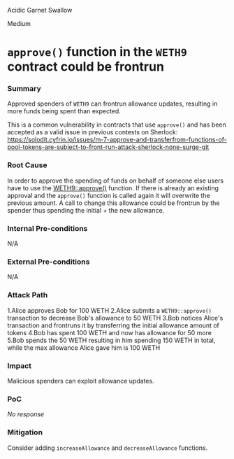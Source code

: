 Acidic Garnet Swallow

Medium

# `approve()` function in the `WETH9` contract could be frontrun

### Summary

Approved spenders of `WETH9` can frontrun allowance updates, resulting in more funds being spent than expected.

This is a common vulnerability in contracts that use `approve()` and has been accepted as a valid issue in previous contests on Sherlock: https://solodit.cyfrin.io/issues/m-7-approve-and-transferfrom-functions-of-pool-tokens-are-subject-to-front-run-attack-sherlock-none-surge-git

### Root Cause

In order to approve the spending of funds on behalf of someone else users have to use the [WETH9::approve()](https://github.com/sherlock-audit/2025-05-layeredge/blob/main/edgen-staking/src/WETH9.sol#L37-L41) function. If there is already an existing approval and the `approve()` function is called again it will overwrite the previous amount. A call to change this allowance could be frontrun by the spender thus spending the initial + the new allowance. 

### Internal Pre-conditions

N/A

### External Pre-conditions

N/A

### Attack Path

1.Alice approves Bob for 100 WETH
2.Alice submits a `WETH9::approve()` transaction to decrease Bob's allowance to 50 WETH
3.Bob notices Alice's transaction and frontruns it by transferring the initial allowance amount of tokens
4.Bob has spent 100 WETH and now has allowance for 50 more
5.Bob spends the 50 WETH resulting in him spending 150 WETH in total, while the max allowance Alice gave him is 100 WETH

### Impact

Malicious spenders can exploit allowance updates.

### PoC

_No response_

### Mitigation

Consider adding `increaseAllowance` and `decreaseAllowance` functions.